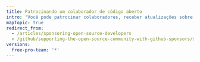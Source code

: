```yaml
---
title: Patrocinando um colaborador de código aberto
intro: 'Você pode patrocinar colaboradores, receber atualizações sobre os desenvolvedores e organizações que você patrocina e exibir um selo de patrocinador através do {{ site.data.variables.product.product_name }}.'
mapTopic: true
redirect_from:
  - /articles/sponsoring-open-source-developers
  - /github/supporting-the-open-source-community-with-github-sponsors/sponsoring-open-source-developers
versions:
  free-pro-team: '*'
---
```


